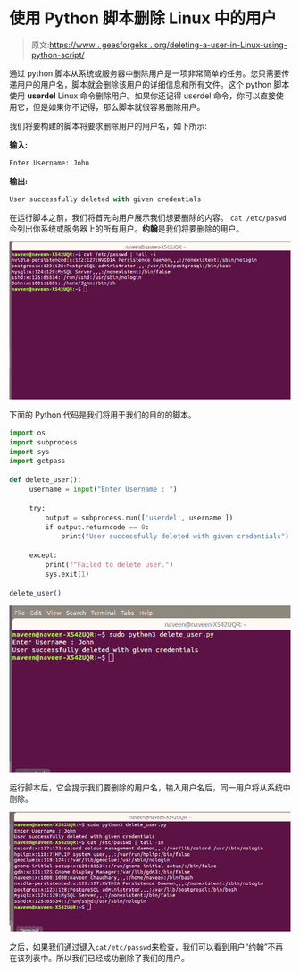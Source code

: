 # 使用 Python 脚本删除 Linux 中的用户

> 原文:[https://www . geesforgeks . org/deleting-a-user-in-Linux-using-python-script/](https://www.geeksforgeeks.org/deleting-a-user-in-linux-using-python-script/)

通过 python 脚本从系统或服务器中删除用户是一项非常简单的任务。您只需要传递用户的用户名，脚本就会删除该用户的详细信息和所有文件。这个 python 脚本使用 **userdel** Linux 命令删除用户。如果你还记得 userdel 命令，你可以直接使用它，但是如果你不记得，那么脚本就很容易删除用户。

我们将要构建的脚本将要求删除用户的用户名，如下所示:

**输入:**

```py
Enter Username: John
```

**输出:**

```py
User successfully deleted with given credentials
```

在运行脚本之前，我们将首先向用户展示我们想要删除的内容。
`cat /etc/paswd`会列出你系统或服务器上的所有用户。**约翰**是我们将要删除的用户。

![delete user](img/4f6cac67cecda1515f77eb6c88fd88c9.png)

下面的 Python 代码是我们将用于我们的目的的脚本。

```py
import os
import subprocess
import sys
import getpass

def delete_user():
     username = input("Enter Username : ")

     try:
         output = subprocess.run(['userdel', username ])
         if output.returncode == 0:
             print("User successfully deleted with given credentials")

     except:
         print(f"Failed to delete user.")
         sys.exit(1)

delete_user()
```

![delete_user](img/b7674b4eaa0ec79a1f4b8b321e723c7b.png)

运行脚本后，它会提示我们要删除的用户名，输入用户名后，同一用户将从系统中删除。

![delete_user](img/0a805fd2541134678362058a2e425525.png)

之后，如果我们通过键入`cat/etc/passwd`来检查，我们可以看到用户“约翰”不再在该列表中。所以我们已经成功删除了我们的用户。